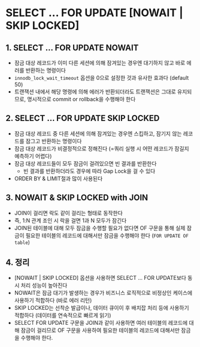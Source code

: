 # SELECT ... FOR UPDATE [NOWAIT | SKIP LOCKED]

## 1. SELECT ... FOR UPDATE NOWAIT
- 잠금 대상 레코드가 이미 다른 세션에 의해 잠겨있는 경우엔 대기하지 않고 바로 에러를 반환하는 명령이다
- `innodb_lock_wait_timeout` 옵션을 0으로 설정한 것과 유사한 효과다 (default 50)
- 트랜잭션 내에서 해당 명령에 의해 에러가 반환되더라도 트랜잭션은 그대로 유지되므로, 명시적으로 commit or rollback을 수행해야 한다

## 2. SELECT ... FOR UPDATE SKIP LOCKED
- 잠금 대상 레코드 중 다른 세션에 의해 잠겨있는 경우엔 스킵하고, 잠기지 않는 레코드를 잠그고 반환하는 명령이다
- 잠금 대상 레코드가 비결정적으로 정해진다 (=쿼리 실행 시 어떤 레코드가 잠길지 예측하기 어렵다)
- 잠금 대상 레코드들이 모두 잠금이 걸려있으면 빈 결과를 반환한다
    - 빈 결과를 반환하더라도 경우에 따라 Gap Lock을 걸 수 있다
- ORDER BY & LIMIT절과 많이 사용된다

## 3. NOWAIT & SKIP LOCKED with JOIN
- JOIN이 걸리면 락도 같이 걸리는 형태로 동작한다
- 즉, 1:N 관계 조인 시 락을 걸면 1과 N 모두가 잠긴다
- JOIN된 테이블에 대해 모두 잠금을 수행할 필요가 없다면 OF 구문을 통해 실제 잠금이 필요한 테이블의 레코드에 대해서만 잠금을 수행해야 한다 (`FOR UPDATE OF table`)

## 4. 정리
- [NOWAIT | SKIP LOCKED] 옵션을 사용하면 SELECT ... FOR UPDATE보다 동시 처리 성능이 높아진다
- NOWAIT은 잠금 대기가 발생하는 경우가 비즈니스 로직적으로 비정상인 케이스에 사용하기 적합하다 (바로 에러 리턴)
- SKIP LOCKED는 선착순 발급이나, 데이터 큐이이 후 배치잡 처리 등에 사용하기 적합하다 (데이터를 연속적으로 빠르게 읽기)
- SELECT FOR UPDATE 구문을 JOIN과 같이 사용하면 여러 테이블의 레코드에 대해 잠금이 걸리므로 OF 구문을 사용하여 필요한 테이블의 레코드에 대해서만 잠금을 수행해야 한다. 
